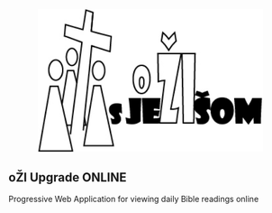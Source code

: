 <p align="center"><a href="https://laravel.com" target="_blank"><img src="https://github.com/mrgopes/blahoslavenstva-upgrade/blob/master/public/logo.jpg?raw=true" width="400"></a></p>

## oŽI Upgrade ONLINE

Progressive Web Application for viewing daily Bible readings online
